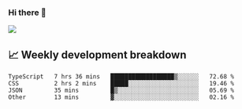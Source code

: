 ### Hi there 👋
<img align="center" src="https://github-readme-stats.vercel.app/api?username=Tumao727&show_icons=true&hide_title=true&theme=dracula" />


## 📈 Weekly development breakdown
<!--START_SECTION:waka-->

```text
TypeScript   7 hrs 36 mins   ██████████████████▒░░░░░░   72.68 %
CSS          2 hrs 2 mins    █████░░░░░░░░░░░░░░░░░░░░   19.46 %
JSON         35 mins         █▒░░░░░░░░░░░░░░░░░░░░░░░   05.69 %
Other        13 mins         ▓░░░░░░░░░░░░░░░░░░░░░░░░   02.16 %
```

<!--END_SECTION:waka-->